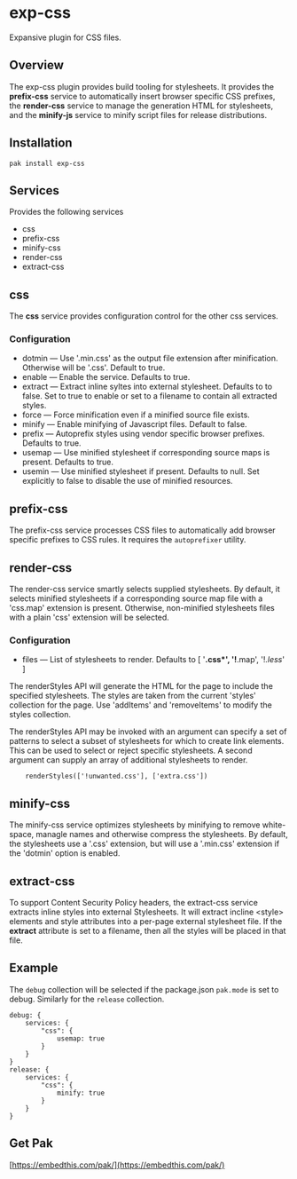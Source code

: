 exp-css
===

Expansive plugin for CSS files.

## Overview

The exp-css plugin provides build tooling for stylesheets. It provides the **prefix-css** service to automatically insert browser specific CSS prefixes, the **render-css** service to manage the generation HTML for stylesheets, and the **minify-js** service to minify script files for release distributions.

## Installation

    pak install exp-css

## Services

Provides the following services

* css
* prefix-css
* minify-css
* render-css
* extract-css

## css

The **css** service provides configuration control for the other css services.

### Configuration

* dotmin &mdash; Use '.min.css' as the output file extension after minification. Otherwise will be
    '.css'.  Default to true.
* enable &mdash; Enable the service. Defaults to true.
* extract &mdash; Extract inline syltes into external stylesheet. Defaults to to false. Set to true to enable or set
    to a filename to contain all extracted styles.
* force &mdash; Force minification even if a minified source file exists.
* minify &mdash; Enable minifying of Javascript files. Default to false.
* prefix &mdash; Autoprefix styles using vendor specific browser prefixes. Defaults to true.
* usemap &mdash; Use minified stylesheet if corresponding source maps is present. Defaults to true.
* usemin &mdash; Use minified stylesheet if present. Defaults to null. Set explicitly to false
    to disable the use of minified resources.

## prefix-css

The prefix-css service processes CSS files to automatically add browser specific prefixes to CSS rules. It requires the `autoprefixer` utility.

## render-css

The render-css service smartly selects supplied stylesheets. By default, it selects minified stylesheets if a corresponding source map file with a 'css.map' extension is present. Otherwise, non-minified stylesheets files with a plain 'css' extension  will be selected.

### Configuration

* files &mdash; List of stylesheets to render. Defaults to [ '**.css*', '!**.map', '!*.less*' ]

The renderStyles API will generate the HTML for the page to include the specified stylesheets. The styles are taken from the current 'styles' collection for the page. Use 'addItems' and 'removeItems' to modify the styles collection.

The renderStyles API may be invoked with an argument can specify a set of patterns to select a subset of stylesheets for which to create link elements. This can be used to select or reject specific stylesheets. A second argument can supply an array of additional stylesheets to render.

```
    renderStyles(['!unwanted.css'], ['extra.css'])
```

## minify-css

The minify-css service optimizes stylesheets by minifying to remove white-space, managle names and otherwise compress the stylesheets. By default, the stylesheets use a '.css' extension, but will use a '.min.css' extension if the 'dotmin' option is enabled.

## extract-css

To support Content Security Policy headers, the extract-css service extracts inline styles into external Stylesheets. It will extract incline \<style> elements and style attributes into a per-page external stylesheet file. If the **extract** attribute is set to a filename, then all the styles will be placed in that file.

## Example

The `debug` collection will be selected if the package.json `pak.mode` is set to debug. Similarly for the `release` collection.

```
debug: {
    services: {
        "css": {
            usemap: true
        }
    }
}
release: {
    services: {
        "css": {
            minify: true
        }
    }
}
```

## Get Pak

[https://embedthis.com/pak/](https://embedthis.com/pak/)
